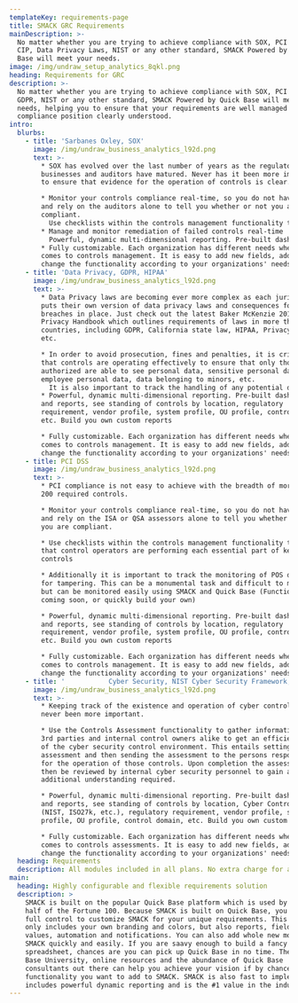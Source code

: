 ```yaml
---
templateKey: requirements-page
title: SMACK GRC Requirements
mainDescription: >-
  No matter whether you are trying to achieve compliance with SOX, PCI DSS, NERC
  CIP, Data Privacy Laws, NIST or any other standard, SMACK Powered by Quick
  Base will meet your needs.
image: /img/undraw_setup_analytics_8qkl.png
heading: Requirements for GRC
description: >-
  No matter whether you are trying to achieve compliance with SOX, PCI DSS,
  GDPR, NIST or any other standard, SMACK Powered by Quick Base will meet your
  needs, helping you to ensure that your requirements are well managed and
  compliance position clearly understood.
intro:
  blurbs:
    - title: 'Sarbanes Oxley, SOX'
      image: /img/undraw_business_analytics_l92d.png
      text: >-
        * SOX has evolved over the last number of years as the regulators,
        businesses and auditors have matured. Never has it been more important
        to ensure that evidence for the operation of controls is clear. 

        * Monitor your controls compliance real-time, so you do not have to wait
        and rely on the auditors alone to tell you whether or not you are
        compliant. 
          Use checklists within the controls management functionality to ensure that control operators are performing each essential part of key controls, especially "review" controls. 
        * Manage and monitor remediation of failed controls real-time
          Powerful, dynamic multi-dimensional reporting. Pre-built dashboards and reports, see standing of controls by location, regulatory requirement, vendor profile, system profile, OU profile, control domain, etc. Build you own custom reports
        * Fully customizable. Each organization has different needs when it
        comes to controls management. It is easy to add new fields, add to or
        change the functionality according to your organizations' needs
    - title: 'Data Privacy, GDPR, HIPAA'
      image: /img/undraw_business_analytics_l92d.png
      text: >-
        * Data Privacy laws are becoming ever more complex as each jurisdiction
        puts their own version of data privacy laws and consequences for
        breaches in place. Just check out the latest Baker McKenzie 2018 Global
        Privacy Handbook which outlines requirements of laws in more than 50
        countries, including GDPR, California state law, HIPAA, Privacy Shield,
        etc. 

        * In order to avoid prosecution, fines and penalties, it is critical
        that controls are operating effectively to ensure that only those
        authorized are able to see personal data, sensitive personal data,
        employee personal data, data belonging to minors, etc. 
          It is also important to track the handling of any potential data privacy incidents and perform Privacy Impact Assessments as appropriate for system and process changes. (Functionality coming soon, or quickly build your own)
        * Powerful, dynamic multi-dimensional reporting. Pre-built dashboards
        and reports, see standing of controls by location, regulatory
        requirement, vendor profile, system profile, OU profile, control domain,
        etc. Build you own custom reports

        * Fully customizable. Each organization has different needs when it
        comes to controls management. It is easy to add new fields, add to or
        change the functionality according to your organizations' needs
    - title: PCI DSS
      image: /img/undraw_business_analytics_l92d.png
      text: >-
        * PCI compliance is not easy to achieve with the breadth of more than
        200 required controls. 

        * Monitor your controls compliance real-time, so you do not have to wait
        and rely on the ISA or QSA assessors alone to tell you whether or not
        you are compliant. 

        * Use checklists within the controls management functionality to ensure
        that control operators are performing each essential part of key
        controls

        * Additionally it is important to track the monitoring of POS devices
        for tampering. This can be a monumental task and difficult to manage,
        but can be monitored easily using SMACK and Quick Base (Functionality
        coming soon, or quickly build your own)

        * Powerful, dynamic multi-dimensional reporting. Pre-built dashboards
        and reports, see standing of controls by location, regulatory
        requirement, vendor profile, system profile, OU profile, control domain,
        etc. Build you own custom reports

        * Fully customizable. Each organization has different needs when it
        comes to controls management. It is easy to add new fields, add to or
        change the functionality according to your organizations' needs
    - title: '           Cyber Security, NIST Cyber Security Framework, NIST SP 800-53, ISO 27001, ISO 27002, etc.'
      image: /img/undraw_business_analytics_l92d.png
      text: >-
        * Keeping track of the existence and operation of cyber controls has
        never been more important. 

        * Use the Controls Assessment functionality to gather information from
        3rd parties and internal control owners alike to get an efficient view
        of the cyber security control environment. This entails setting up the
        assessment and then sending the assessment to the persons responsible
        for the operation of those controls. Upon completion the assessment can
        then be reviewed by internal cyber security personnel to gain any
        additional understanding required. 

        * Powerful, dynamic multi-dimensional reporting. Pre-built dashboards
        and reports, see standing of controls by location, Cyber Control Area
        (NIST, ISO27k, etc.), regulatory requirement, vendor profile, system
        profile, OU profile, control domain, etc. Build you own custom reports

        * Fully customizable. Each organization has different needs when it
        comes to controls assessments. It is easy to add new fields, add to or
        change the functionality according to your organizations' needs
  heading: Requirements
  description: All modules included in all plans. No extra charge for additional modules
main:
  heading: Highly configurable and flexible requirements solution
  description: >
    SMACK is built on the popular Quick Base platform which is used by more than
    half of the Fortune 100. Because SMACK is built on Quick Base, you will have
    full control to customize SMACK for your unique requirements. This is not
    only includes your own branding and colors, but also reports, fields,
    values, automation and notifications. You can also add whole new modules to
    SMACK quickly and easily. If you are saavy enough to build a fancy
    spreadsheet, chances are you can pick up Quick Base in no time. The Quick
    Base University, online resources and the abundance of Quick Base
    consultants out there can help you achieve your vision if by chance there is
    functionality you want to add to SMACK. SMACK is also fast to implement,
    includes powerful dynamic reporting and is the #1 value in the industry.
---
```


